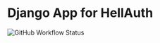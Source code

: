 # Django App for HellAuth 


![GitHub Workflow Status](https://img.shields.io/github/actions/workflow/status/alte-hoelle/django-hell-auth/main.yml)